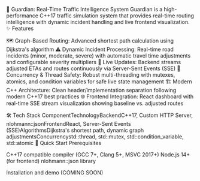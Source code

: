 🚦 Guardian: Real-Time Traffic Intelligence System
Guardian is a high-performance C++17 traffic simulation system that provides real-time routing intelligence with dynamic incident handling and live frontend visualization.
✨ Features

🗺️ Graph-Based Routing: Advanced shortest path calculation using Dijkstra's algorithm
⚠️ Dynamic Incident Processing: Real-time road incidents (minor, moderate, severe) with automatic travel time adjustments and configurable severity multipliers
📡 Live Updates: Backend streams adjusted ETAs and routes continuously via Server-Sent Events (SSE)
🔄 Concurrency & Thread Safety: Robust multi-threading with mutexes, atomics, and condition variables for safe live state management
🏗️ Modern C++ Architecture: Clean header/implementation separation following modern C++17 best practices
🌐 Frontend Integration: React dashboard with real-time SSE stream visualization showing baseline vs. adjusted routes

🛠️ Tech Stack
ComponentTechnologyBackendC++17, Custom HTTP Server, nlohmann::jsonFrontendReact, Server-Sent Events (SSE)AlgorithmsDijkstra's shortest path, dynamic graph adjustmentsConcurrencystd::thread, std::mutex, std::condition_variable, std::atomic
🚀 Quick Start
Prerequisites

C++17 compatible compiler (GCC 7+, Clang 5+, MSVC 2017+)
Node.js 14+ (for frontend)
nlohmann::json library

Installation and demo 
(COMING SOON)
